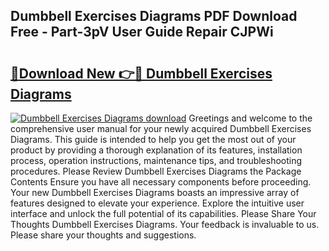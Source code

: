 ## Dumbbell Exercises Diagrams PDF Download Free - Part-3pV User Guide Repair CJPWi

# <h2><a href="http://dfh8kkb.blite.top/?on=Dumbbell+Exercises+Diagrams">🔗Download New 👉🔴 Dumbbell Exercises Diagrams</a></h2>

[![Dumbbell Exercises Diagrams download](https://i.imgur.com/lujVjoI.png)](http://dfh8kkb.blite.top/?on=Dumbbell+Exercises+Diagrams)
Greetings and welcome to the comprehensive user manual for your newly acquired Dumbbell Exercises Diagrams. This guide is intended to help you get the most out of your product by providing a thorough explanation of its features, installation process, operation instructions, maintenance tips, and troubleshooting procedures. Please Review Dumbbell Exercises Diagrams the Package Contents Ensure you have all necessary components before proceeding. Your new Dumbbell Exercises Diagrams boasts an impressive array of features designed to elevate your experience. Explore the intuitive user interface and unlock the full potential of its capabilities. Please Share Your Thoughts Dumbbell Exercises Diagrams. Your feedback is invaluable to us. Please share your thoughts and suggestions.
